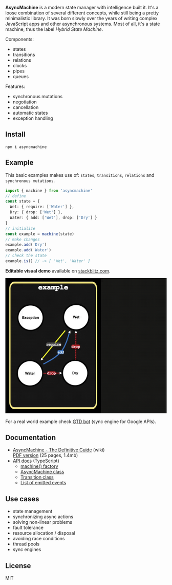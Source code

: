 **AsyncMachine** is a modern state manager with intelligence built it. It's a loose combination of several different concepts, while still being a pretty minimalistic library. It was born slowly over the years of writing complex JavaScript apps and other asynchronous systems. Most of all, it's a state machine, thus the label _Hybrid State Machine_.

Components:

* states
* transitions
* relations
* clocks
* pipes
* queues

Features:

* synchronous mutations
* negotiation
* cancellation
* automatic states
* exception handling

## Install

```
npm i asyncmachine
```

## Example

This basic examples makes use of: `states`, `transitions`, `relations` and `synchronous mutations`.

```typescript
import { machine } from 'asyncmachine'
// define
const state = {
  Wet: { require: ['Water'] },
  Dry: { drop: ['Wet'] },
  Water: { add: ['Wet'], drop: ['Dry'] }
}
// initialize
const example = machine(state)
// make changes
example.add('Dry')
example.add('Water')
// check the state
example.is() // -> [ 'Wet', 'Water' ]
```

**Editable visual demo** available on [stackblitz.com](https://stackblitz.com/edit/asyncmachine-example?file=index.ts).

[![example](https://raw.githubusercontent.com/TobiaszCudnik/asyncmachine/gh-pages/images/example.gif)](https://stackblitz.com/edit/asyncmachine-example?file=index.ts)

For a real world example check [GTD bot](https://github.com/TobiaszCudnik/gtd-bot/tree/master/src) (sync engine for Google APIs).

## Documentation

* [AsyncMachine - The Definitive Guide](https://github.com/TobiaszCudnik/asyncmachine/wiki/AsyncMachine-The-Definitive-Guide) (wiki)<br>
  [PDF version](https://github.com/TobiaszCudnik/asyncmachine/raw/gh-pages/AsyncMachine-The-Definitive-Guide.pdf) (25 pages, 1.4mb)
* [API docs](https://tobiaszcudnik.github.io/asyncmachine/api) (TypeScript)
  * [machine() factory](https://tobiaszcudnik.github.io/asyncmachine/api/index.html#machine)
  * [AsyncMachine class](https://tobiaszcudnik.github.io/asyncmachine/api/classes/asyncmachine.html)
  * [Transition class](https://tobiaszcudnik.github.io/asyncmachine/api/classes/transition.html)
  * [List of emitted events](https://tobiaszcudnik.github.io/asyncmachine/api/interfaces/iemit.html)

## Use cases

* state management
* synchronizing async actions
* solving non-linear problems
* fault tolerance
* resource allocation / disposal
* avoiding race conditions
* thread pools
* sync engines

## License

MIT
